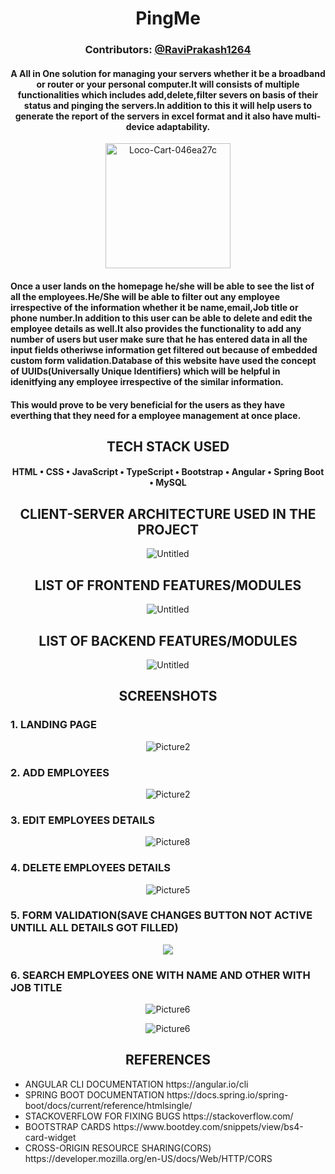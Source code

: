 <h1 align="center" style="">PingMe</h1>
<h3 align="center" style="">Contributors: <a href="https://github.com/RaviPrakash1264">@RaviPrakash1264</a></h3>
<h4 align="center">A All in One solution for managing your servers whether it be a broadband or router or your personal computer.It will consists of multiple functionalities which includes add,delete,filter severs on basis of their status and pinging the servers.In addition to this it will help users to generate the report of the servers in excel format and it also have multi-device adaptability.
</h4>
<p align="center">
<img src="https://i.ibb.co/kMqTKSK/Employee-management-system-icon-removebg-preview.png" alt="Loco-Cart-046ea27c" height="200" width="200">
</p>
<h4>
Once a user lands on the homepage he/she will be able to see the list of all the employees.He/She will be able to filter out any employee irrespective of the information whether it be name,email,Job title or phone number.In addition to this user can be able to delete and edit the employee details as well.It also provides the functionality to add any number of users but user make sure that he has entered data in all the input fields otheriwse information get filtered out because of embedded custom form validation.Database of this website have used the concept of UUIDs(Universally Unique Identifiers) which will be helpful in idenitfying any employee irrespective of the similar information.
</h4>
<h4>
This would prove to be very beneficial for the users as they have everthing that they need for a employee management at once place.
</h4>

<h2 align="center">TECH STACK USED</h2>
<h4 align="center">
HTML • CSS • JavaScript • TypeScript • Bootstrap • Angular • Spring Boot • MySQL
</h4>
<h2 align="center">CLIENT-SERVER ARCHITECTURE USED IN THE PROJECT</h2>
<p align="center">
<img src="https://i.ibb.co/6NwQgWh/architecture.jpg" alt="Untitled" border="0">
</p>
<h2 align="center">LIST OF FRONTEND FEATURES/MODULES</h2>
<p align="center">
<img src="https://i.ibb.co/Hg63gf6/Screenshot-2023-03-28-015704.jpg" alt="Untitled" border="0">
</p>
<h2 align="center">LIST OF BACKEND FEATURES/MODULES</h2>
<p align="center">
<img src="https://i.ibb.co/ZV5gNqT/Screenshot-2023-03-28-202208.jpg" alt="Untitled" border="0">
</p>
<h2 align="center">SCREENSHOTS</h2>
<h3>1. LANDING PAGE</h3>
<p align="center">
<img src="https://i.ibb.co/dfGTXhW/Screenshot-2023-03-28-233944.jpg" alt="Picture2" border="0">
</p>
<h3>2. ADD EMPLOYEES</h3>
<p align="center">
<img src="https://i.ibb.co/LQW6PNy/add.jpg" alt="Picture2" border="0">
</p>

<h3>3. EDIT EMPLOYEES DETAILS</h3>
<p align="center">
<img src="https://i.ibb.co/PxMhZww/edit.jpg" alt="Picture8" border="0">
</p>
<h3>4. DELETE EMPLOYEES DETAILS</h3>
<p align="center">
<img src="https://i.ibb.co/pZfP849/delete.jpg" alt="Picture5" border="0">
</p>
<h3>5. FORM VALIDATION(SAVE CHANGES BUTTON NOT ACTIVE UNTILL ALL DETAILS GOT FILLED)</h3>
<p align="center">
<img src="https://i.ibb.co/Sfj0tfM/form-validation.jpg" border="0">
</p>
<h3>6. SEARCH EMPLOYEES ONE WITH NAME AND OTHER WITH JOB TITLE</h3>
<p align="center">
<img src="https://i.ibb.co/C6Nb1Yk/search1.jpg" alt="Picture6" border="0">
</p>

<p align="center">
<img src="https://i.ibb.co/1vxVdCD/search2.jpg" alt="Picture6" border="0">
</p>
<h2 align="center">REFERENCES</h2>

<ul>
<li>
ANGULAR CLI DOCUMENTATION
https://angular.io/cli

<li>
SPRING BOOT DOCUMENTATION
https://docs.spring.io/spring-boot/docs/current/reference/htmlsingle/
</li>
<li>
STACKOVERFLOW FOR FIXING BUGS
https://stackoverflow.com/
</li>
<li>
BOOTSTRAP CARDS
https://www.bootdey.com/snippets/view/bs4-card-widget
</li>
<li>
CROSS-ORIGIN RESOURCE SHARING(CORS)
https://developer.mozilla.org/en-US/docs/Web/HTTP/CORS
</li>
</ul>
